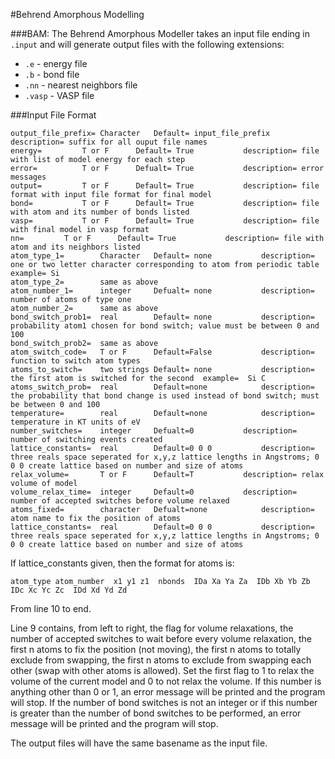 #Behrend Amorphous Modelling

###BAM:
The Behrend Amorphous Modeller takes an input file ending in `.input` and will generate output files with the following extensions:
* `.e` - energy file
* `.b` - bond file
* `.nn` - nearest neighbors file
* `.vasp` - VASP file
      
###Input File Format

```text
output_file_prefix=	Character	Default= input_file_prefix	description= suffix for all ouput file names
energy=			T or F		Default= True			description= file with list of model energy for each step 
error=			T or F		Defualt= True			description= error messages 
output=			T or F		Default= True			description= file format with input file format for final model 
bond=			T or F		Default= True			description= file with atom and its number of bonds listed
vasp=			T or F		Default= True			description= file with final model in vasp format
nn=			T or F		Default= True			description= file with atom and its neighbors listed	
atom_type_1=		Character	Default= none			description= one or two letter character corresponding to atom from periodic table  	example= Si 
atom_type_2=		same as above
atom_number_1=		integer		Defualt= none			description= number of atoms of type one
atom_number_2= 		same as above
bond_switch_prob1=	real		Default= none			description= probability atom1 chosen for bond switch; value must be between 0 and 100
bond_switch_prob2=	same as above
atom_switch_code=	T or F		Default=False			description= function to switch atom types
atoms_to_switch=	two strings	Default= none			description= the first atom is switched for the second  example=  Si C 
atoms_switch_prob=	real		Default=none			description= the probability that bond change is used instead of bond switch; must be between 0 and 100
temperature=		real		Default=none			description= temperature in KT units of eV
number_switches=	integer		Defualt=0			description= number of switching events created
lattice_constants=	real		Default=0 0 0			description= three reals space seperated for x,y,z lattice lengths in Angstroms; 0 0 0 create lattice based on number and size of atoms
relax_volume=		T or F		Default=T			description= relax volume of model
volume_relax_time=	integer		Default=0			description= number of accepted switches before volume relaxed
atoms_fixed=		character	Defualt=none			description= atom name to fix the position of atoms
lattice_constants=	real		Default=0 0 0			description= three reals space seperated for x,y,z lattice lengths in Angstroms; 0 0 0 create lattice based on number and size of atoms
```
If lattice_constants given, then the format for atoms is:

`atom_type atom_number  x1 y1 z1  nbonds  IDa Xa Ya Za  IDb Xb Yb Zb  IDc Xc Yc Zc  IDd Xd Yd Zd`

From line 10 to end.

Line 9 contains, from left to right, the flag for volume relaxations, the number of accepted switches to wait before every volume relaxation, the first n atoms to fix the position (not moving), the first n atoms to totally exclude from swapping, the first n atoms to exclude from swapping each other (swap with other atoms is allowed).
Set the first flag to 1 to relax the volume of the current model and 0 to not relax the volume.  If this number is anything other than 0 or 1, an error message will be printed and the program will stop.  If the number of bond switches is not an integer or if this number is greater than the number of bond switches to be performed, an error message will be printed and the program will stop.



The output files will have the same basename as the input file.
